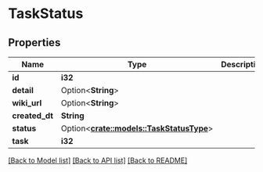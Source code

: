 # TaskStatus

## Properties

Name | Type | Description | Notes
------------ | ------------- | ------------- | -------------
**id** | **i32** |  | [readonly]
**detail** | Option<**String**> |  | [optional]
**wiki_url** | Option<**String**> |  | [optional]
**created_dt** | **String** |  | [readonly]
**status** | Option<[**crate::models::TaskStatusType**](TaskStatusType.md)> |  | [optional]
**task** | **i32** |  | 

[[Back to Model list]](../README.md#documentation-for-models) [[Back to API list]](../README.md#documentation-for-api-endpoints) [[Back to README]](../README.md)


